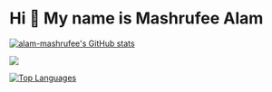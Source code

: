 Hi 👋 My name is Mashrufee Alam
===============================

<a href="http://www.github.com/alam-mashrufee"><img src="https://github-readme-stats.vercel.app/api?username=alam-mashrufee&show_icons=true&hide=stars,prs,issues,contribs&count_private=true&title_color=0891b2&text_color=000000&icon_color=0891b2&bg_color=ffffff&hide_border=true&show_icons=true" alt="alam-mashrufee's GitHub stats" /></a>

<a href="http://www.github.com/alam-mashrufee"><img src="https://github-readme-streak-stats.herokuapp.com/?user=alam-mashrufee&stroke=000000&background=ffffff&ring=0891b2&fire=0891b2&currStreakNum=000000&currStreakLabel=0891b2&sideNums=000000&sideLabels=000000&dates=000000&hide_border=true" /></a>

<a href="https://github.com/alam-mashrufee" align="left"><img src="https://github-readme-stats.vercel.app/api/top-langs/?username=alam-mashrufee&langs_count=10&title_color=0891b2&text_color=000000&icon_color=0891b2&bg_color=ffffff&hide_border=true&locale=en&custom_title=Top%20%Languages" alt="Top Languages" /></a>
